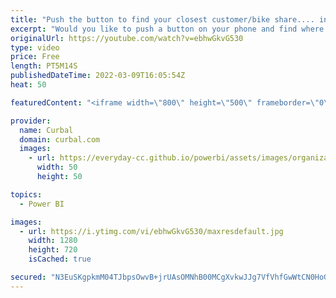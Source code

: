 ```yaml
---
title: "Push the button to find your closest customer/bike share.... in Power BI"
excerpt: "Would you like to push a button on your phone and find where your closest customer/supplier/bike is?  Let me show you how here!  Previous video to find closest point: https://youtu.be/5nkPRsD-olM  Here you can download the pbix file number 71 at : https://curbal.com/donwload-center  SUBSCRIBE to learn"
originalUrl: https://youtube.com/watch?v=ebhwGkvG530
type: video
price: Free
length: PT5M14S
publishedDateTime: 2022-03-09T16:05:54Z
heat: 50

featuredContent: "<iframe width=\"800\" height=\"500\" frameborder=\"0\" src=\"https://www.youtube.com/embed/ebhwGkvG530\" allow=\"accelerometer; autoplay; encrypted-media; gyroscope; picture-in-picture\" allowfullscreen></iframe>"

provider:
  name: Curbal
  domain: curbal.com
  images:
    - url: https://everyday-cc.github.io/powerbi/assets/images/organizations/curbal.com-50x50.jpg
      width: 50
      height: 50

topics:
  - Power BI

images:
  - url: https://i.ytimg.com/vi/ebhwGkvG530/maxresdefault.jpg
    width: 1280
    height: 720
    isCached: true

secured: "N3EuSKgpkmM04TJbpsOwvB+jrUAsOMNhB00MCgXvkwJJg7VfVhfGwWtCN0HoGXc8W/S54dRANn/We48BAOw2NHaxtF9tCf34fW/Rc5Q/D7OcTis20u3t0y+XsZPjrAdXZY2U/OoqQ7fasX1+QdnSlmAykM/WMFWVCb5EyTF0qt6Ie8gtyfZ47Ps6wYUhHwGGP44dtJoXAGbd7FUVV4ANW0pFUye9Acbx03vkl2KtohwJ3CGJTcVxyqSqlcbWDJjDgp6oVQPNoJBPVWk1P0Ch6V+bwk8dvH48tvNrWZ2GH4lKlSPCk1Yd3g36HiOISdaeDlQMaJO5tLDywY6Enyxf//4N0adZ0K6ACkjryC8/pmOZWuNqnzJch+sLpnJEtbNEZHYxl7vspwcNSZuQFGaChlw4/c4x9GL7it4nT+b3hIE=;EyJDjH73Nqlgcn7ZS2qulA=="
---
```


